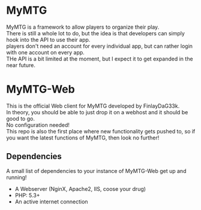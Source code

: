 # MyMTG
MyMTG is a framework to allow players to organize their play.  
There is still a whole lot to do, but the idea is that developers can simply hook into the API to use their app.  
players don't need an account for every individual app, but can rather login with one account on every app.  
THe API is a bit limited at the moment, but I expect it to get expanded in the near future.

# MyMTG-Web
This is the official Web client for MyMTG developed by FinlayDaG33k.  
In theory, you should be able to just drop it on a webhost and it should be good to go.  
No configuration needed!  
This repo is also the first place where new functionality gets pushed to, so if you want the latest functions of MyMTG, then look no further!

## Dependencies
A small list of dependencies to your instance of MyMTG-Web get up and running!

- A Webserver (NginX, Apache2, IIS, coose your drug)
- PHP: 5.3+
- An active internet connection